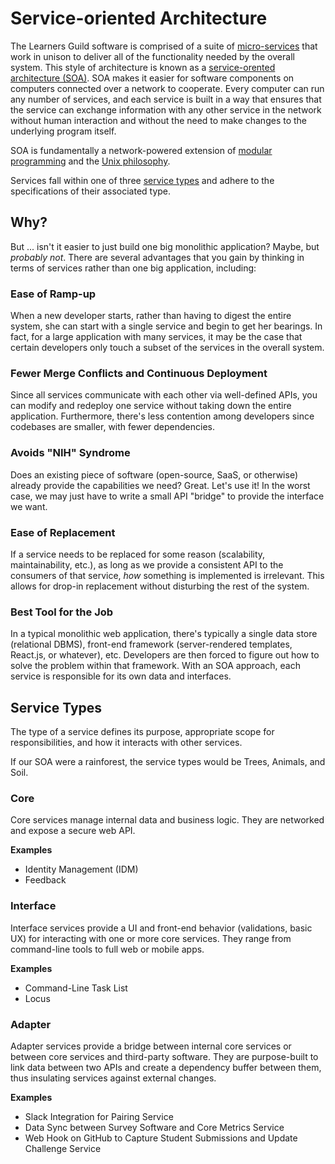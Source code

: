 # Service-oriented Architecture

The Learners Guild software is comprised of a suite of [micro-services][microservices-wikipedia] that work in unison to deliver all of the functionality needed by the overall system. This style of architecture is known as a [service-orented architecture (SOA)][soa-wikipedia]. SOA makes it easier for software components on computers connected over a network to cooperate. Every computer can run any number of services, and each service is built in a way that ensures that the service can exchange information with any other service in the network without human interaction and without the need to make changes to the underlying program itself.

SOA is fundamentally a network-powered extension of [modular programming][modular-programming-wikipedia] and the [Unix philosophy][unix-philosophy-wikipedia].

Services fall within one of three [service types](#service-types) and adhere to the specifications of their associated type.

## Why?

But ... isn't it easier to just build one big monolithic application? Maybe, but *probably not*. There are several advantages that you gain by thinking in terms of services rather than one big application, including:

### Ease of Ramp-up

When a new developer starts, rather than having to digest the entire system, she can start with a single service and begin to get her bearings. In fact, for a large application with many services, it may be the case that certain developers only touch a subset of the services in the overall system.

### Fewer Merge Conflicts and Continuous Deployment

Since all services communicate with each other via well-defined APIs, you can modify and redeploy one service without taking down the entire application. Furthermore, there's less contention among developers since codebases are smaller, with fewer dependencies.

### Avoids "NIH" Syndrome

Does an existing piece of software (open-source, SaaS, or otherwise) already provide the capabilities we need? Great. Let's use it! In the worst case, we may just have to write a small API "bridge" to provide the interface we want.

### Ease of Replacement

If a service needs to be replaced for some reason (scalability, maintainability, etc.), as long as we provide a consistent API to the consumers of that service, *how* something is implemented is irrelevant. This allows for drop-in replacement without disturbing the rest of the system.

### Best Tool for the Job

In a typical monolithic web application, there's typically a single data store (relational DBMS), front-end framework (server-rendered templates, React.js, or whatever), etc. Developers are then forced to figure out how to solve the problem within that framework. With an SOA approach, each service is responsible for its own data and interfaces.

## Service Types

The type of a service defines its purpose, appropriate scope for responsibilities, and how it interacts with other services.

If our SOA were a rainforest, the service types would be Trees, Animals, and Soil.

### Core

Core services manage internal data and business logic. They are networked and expose a secure web API.

**Examples**

- Identity Management (IDM)
- Feedback

### Interface

Interface services provide a UI and front-end behavior (validations, basic UX) for interacting with one or more core services. They range from command-line tools to full web or mobile apps.

**Examples**

- Command-Line Task List
- Locus

### Adapter

Adapter services provide a bridge between internal core services or between core services and third-party software. They are purpose-built to link data between two APIs and create a dependency buffer between them, thus insulating services against external changes.

**Examples**

- Slack Integration for Pairing Service
- Data Sync between Survey Software and Core Metrics Service
- Web Hook on GitHub to Capture Student Submissions and Update Challenge Service



<!-- references -->

[soa-wikipedia]:https://en.wikipedia.org/wiki/Service-oriented_architecture
[modular-programming-wikipedia]:https://en.wikipedia.org/wiki/Modular_programming
[unix-philosophy-wikipedia]:https://en.wikipedia.org/wiki/Unix_philosophy
[microservices-wikipedia]:https://en.wikipedia.org/wiki/Microservices
